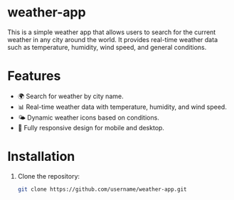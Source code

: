 ﻿# weather-app

This is a simple weather app that allows users to search for the current weather in any city around the world. It provides real-time weather data such as temperature, humidity, wind speed, and general conditions.

# Features
- 🌍 Search for weather by city name.
- 📊 Real-time weather data with temperature, humidity, and wind speed.
- 🌤️ Dynamic weather icons based on conditions.
- 📱 Fully responsive design for mobile and desktop.

# Installation
1. Clone the repository:
   ```bash
   git clone https://github.com/username/weather-app.git
